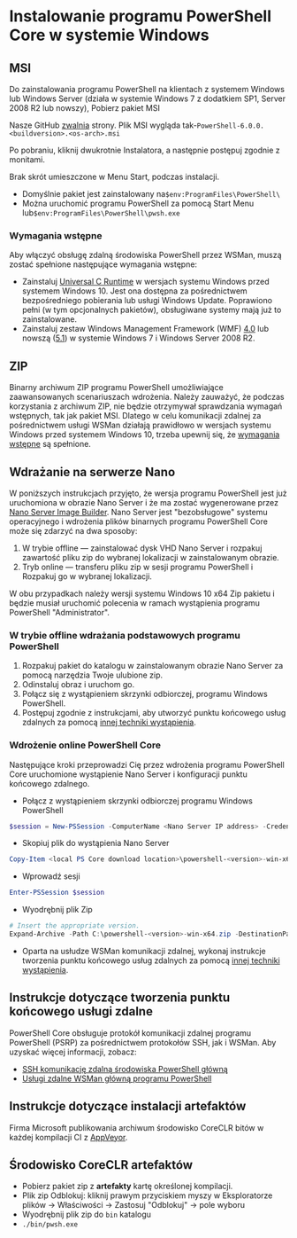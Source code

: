 # <a name="installing-powershell-core-on-windows"></a>Instalowanie programu PowerShell Core w systemie Windows

## <a name="msi"></a>MSI

Do zainstalowania programu PowerShell na klientach z systemem Windows lub Windows Server (działa w systemie Windows 7 z dodatkiem SP1, Server 2008 R2 lub nowszy), Pobierz pakiet MSI
<!-- TODO: either the Download Center or -->
Nasze GitHub [zwalnia][] strony.
Plik MSI wygląda tak-`PowerShell-6.0.0.<buildversion>.<os-arch>.msi`

Po pobraniu, kliknij dwukrotnie Instalatora, a następnie postępuj zgodnie z monitami.

Brak skrót umieszczone w Menu Start, podczas instalacji.

* Domyślnie pakiet jest zainstalowany na`$env:ProgramFiles\PowerShell\`
* Można uruchomić programu PowerShell za pomocą Start Menu lub`$env:ProgramFiles\PowerShell\pwsh.exe`

### <a name="prerequisites"></a>Wymagania wstępne

Aby włączyć obsługę zdalną środowiska PowerShell przez WSMan, muszą zostać spełnione następujące wymagania wstępne:

* Zainstaluj [Universal C Runtime](https://www.microsoft.com/download/details.aspx?id=50410) w wersjach systemu Windows przed systemem Windows 10.
  Jest ona dostępna za pośrednictwem bezpośredniego pobierania lub usługi Windows Update.
  Poprawiono pełni (w tym opcjonalnych pakietów), obsługiwane systemy mają już to zainstalowane.
* Zainstaluj zestaw Windows Management Framework (WMF) [4.0](https://www.microsoft.com/download/details.aspx?id=40855) lub nowszą ([5.1](https://www.microsoft.com/download/details.aspx?id=54616)) w systemie Windows 7 i Windows Server 2008 R2.

## <a name="zip"></a>ZIP

Binarny archiwum ZIP programu PowerShell umożliwiające zaawansowanych scenariuszach wdrożenia.
Należy zauważyć, że podczas korzystania z archiwum ZIP, nie będzie otrzymywał sprawdzania wymagań wstępnych, tak jak pakiet MSI.
Dlatego w celu komunikacji zdalnej za pośrednictwem usługi WSMan działają prawidłowo w wersjach systemu Windows przed systemem Windows 10, trzeba upewnij się, że [wymagania wstępne](#prerequisites) są spełnione.

## <a name="deploying-on-nano-server"></a>Wdrażanie na serwerze Nano

W poniższych instrukcjach przyjęto, że wersja programu PowerShell jest już uruchomiona w obrazie Nano Server i że ma zostać wygenerowane przez [Nano Server Image Builder](https://technet.microsoft.com/windows-server-docs/get-started/deploy-nano-server).
Nano Server jest "bezobsługowe" systemu operacyjnego i wdrożenia plików binarnych programu PowerShell Core może się zdarzyć na dwa sposoby:

1. W trybie offline — zainstalować dysk VHD Nano Server i rozpakuj zawartość pliku zip do wybranej lokalizacji w zainstalowanym obrazie.
1. Tryb online — transferu pliku zip w sesji programu PowerShell i Rozpakuj go w wybranej lokalizacji.

W obu przypadkach należy wersji systemu Windows 10 x64 Zip pakietu i będzie musiał uruchomić polecenia w ramach wystąpienia programu PowerShell "Administrator".

### <a name="offline-deployment-of-powershell-core"></a>W trybie offline wdrażania podstawowych programu PowerShell

1. Rozpakuj pakiet do katalogu w zainstalowanym obrazie Nano Server za pomocą narzędzia Twoje ulubione zip.
1. Odinstaluj obraz i uruchom go.
1. Połącz się z wystąpieniem skrzynki odbiorczej, programu Windows PowerShell.
1. Postępuj zgodnie z instrukcjami, aby utworzyć punktu końcowego usług zdalnych za pomocą [innej techniki wystąpienia](#executed-by-another-instance-of-powershell-on-behalf-of-the-instance-that-it-will-register).

### <a name="online-deployment-of-powershell-core"></a>Wdrożenie online PowerShell Core

Następujące kroki przeprowadzi Cię przez wdrożenia programu PowerShell Core uruchomione wystąpienie Nano Server i konfiguracji punktu końcowego zdalnego.

* Połącz z wystąpieniem skrzynki odbiorczej programu Windows PowerShell

```powershell
$session = New-PSSession -ComputerName <Nano Server IP address> -Credential <An Administrator account on the system>
```

* Skopiuj plik do wystąpienia Nano Server

```powershell
Copy-Item <local PS Core download location>\powershell-<version>-win-x64.zip c:\ -ToSession $session
```

* Wprowadź sesji

```powershell
Enter-PSSession $session
```

* Wyodrębnij plik Zip

```powershell
# Insert the appropriate version.
Expand-Archive -Path C:\powershell-<version>-win-x64.zip -DestinationPath "C:\PowerShellCore_<version>"
```

* Oparta na usłudze WSMan komunikacji zdalnej, wykonaj instrukcje tworzenia punktu końcowego usług zdalnych za pomocą [innej techniki wystąpienia](../core-powershell/WSMan-Remoting-in-PowerShell-Core.md#executed-by-another-instance-of-powershell-on-behalf-of-the-instance-that-it-will-register).

## <a name="instructions-to-create-a-remoting-endpoint"></a>Instrukcje dotyczące tworzenia punktu końcowego usługi zdalne

PowerShell Core obsługuje protokół komunikacji zdalnej programu PowerShell (PSRP) za pośrednictwem protokołów SSH, jak i WSMan. Aby uzyskać więcej informacji, zobacz:

* [SSH komunikację zdalną środowiska PowerShell główną][ssh-remoting]
* [Usługi zdalne WSMan główną programu PowerShell][wsman-remoting]

## <a name="artifact-installation-instructions"></a>Instrukcje dotyczące instalacji artefaktów

Firma Microsoft publikowania archiwum środowisko CoreCLR bitów w każdej kompilacji CI z [AppVeyor][].

## <a name="coreclr-artifacts"></a>Środowisko CoreCLR artefaktów

* Pobierz pakiet zip z **artefakty** kartę określonej kompilacji.
* Plik zip Odblokuj: kliknij prawym przyciskiem myszy w Eksploratorze plików -> Właściwości -> Zastosuj "Odblokuj" -> pole wyboru
* Wyodrębnij plik zip do `bin` katalogu
* `./bin/pwsh.exe`

<!-- [download-center]: TODO -->
[zwalnia]: https://github.com/PowerShell/PowerShell/releases
[signing]: ../../tools/Sign-Package.ps1
[ssh-remoting]: ../core-powershell/SSH-Remoting-in-PowerShell-Core.md
[wsman-remoting]: ../core-powershell/WSMan-Remoting-in-PowerShell-Core.md
[AppVeyor]: https://ci.appveyor.com/project/PowerShell/powershell
